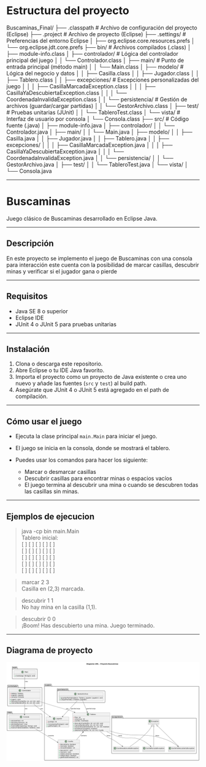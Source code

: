 # Estructura del proyecto
Buscaminas_Final/
├── .classpath                      # Archivo de configuración del proyecto (Eclipse)
├── .project                        # Archivo de proyecto (Eclipse)
├── .settings/                     # Preferencias del entorno Eclipse
│   ├── org.eclipse.core.resources.prefs
│   └── org.eclipse.jdt.core.prefs
├── bin/                           # Archivos compilados (.class)
│   ├── module-info.class
│   ├── controlador/               # Lógica del controlador principal del juego
│   │   └── Controlador.class
│   ├── main/                      # Punto de entrada principal (método main)
│   │   └── Main.class
│   ├── modelo/                    # Lógica del negocio y datos
│   │   ├── Casilla.class
│   │   ├── Jugador.class
│   │   ├── Tablero.class
│   │   ├── excepciones/          # Excepciones personalizadas del juego
│   │   │   ├── CasillaMarcadaException.class
│   │   │   ├── CasillaYaDescubiertaException.class
│   │   │   └── CoordenadaInvalidaException.class
│   │   └── persistencia/         # Gestión de archivos (guardar/cargar partidas)
│   │       └── GestorArchivo.class
│   ├── test/                      # Pruebas unitarias (JUnit)
│   │   └── TableroTest.class
│   └── vista/                     # Interfaz de usuario por consola
│       └── Consola.class
├── src/                           # Código fuente (.java)
│   ├── module-info.java
│   ├── controlador/
│   │   └── Controlador.java
│   ├── main/
│   │   └── Main.java
│   ├── modelo/
│   │   ├── Casilla.java
│   │   ├── Jugador.java
│   │   ├── Tablero.java
│   │   ├── excepciones/
│   │   │   ├── CasillaMarcadaException.java
│   │   │   ├── CasillaYaDescubiertaException.java
│   │   │   └── CoordenadaInvalidaException.java
│   │   └── persistencia/
│   │       └── GestorArchivo.java
│   ├── test/
│   │   └── TableroTest.java
│   └── vista/
│       └── Consola.java

---

# Buscaminas

Juego clásico de Buscaminas desarrollado en Eclipse Java.

---

## Descripción

En este proyecto se implemento el juego de Buscaminas con una consola para interacción este cuenta con la posibilidad de marcar casillas, descubrir minas y verificar si el jugador gana o pierde

---

## Requisitos

- Java SE 8 o superior
- Eclipse IDE 
- JUnit 4 o JUnit 5 para pruebas unitarias

---

## Instalación

1. Clona o descarga este repositorio.
2. Abre Eclipse o tu IDE Java favorito.
3. Importa el proyecto como un proyecto de Java existente o crea uno nuevo y añade las fuentes (`src` y `test`) al build path.
4. Asegúrate que JUnit 4 o JUnit 5 está agregado en el path de compilación.

---

## Cómo usar el juego

- Ejecuta la clase principal `main.Main` para iniciar el juego.
- El juego se inicia en la consola, donde se mostrará el tablero.
- Puedes usar los comandos para hacer los siguiente:

  - Marcar o desmarcar casillas
  - Descubrir casillas para encontrar minas o espacios vacíos
  - El juego termina al descubrir una mina o cuando se descubren todas las casillas sin minas.

---

## Ejemplos de ejecucion 
> java -cp bin main.Main  
Tablero inicial:  
[ ] [ ] [ ] [ ] [ ]  
[ ] [ ] [ ] [ ] [ ]  
[ ] [ ] [ ] [ ] [ ]  
[ ] [ ] [ ] [ ] [ ]  
[ ] [ ] [ ] [ ] [ ]  

> marcar 2 3  
Casilla en (2,3) marcada.  

> descubrir 1 1  
No hay mina en la casilla (1,1).  

> descubrir 0 0  
¡Boom! Has descubierto una mina. Juego terminado.
---
## Diagrama de proyecto

![Diagrama del juego buscamina](https://github.com/jerrybenjawong/ProyectoFinal_POO/blob/f88e657ce57dcdd696db837ce6acca8bb090b807/Diagrama_Proyecto_Final.png)
